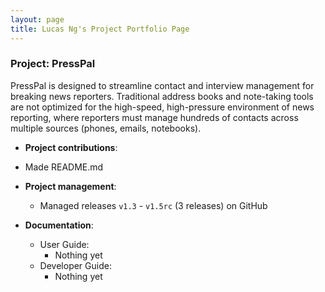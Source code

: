 ```yaml
---
layout: page
title: Lucas Ng's Project Portfolio Page
---
```


### Project: PressPal

PressPal is designed to streamline contact and interview management for breaking news reporters. Traditional address books and note-taking tools are not optimized for the high-speed, high-pressure environment of news reporting, where reporters must manage hundreds of contacts across multiple sources (phones, emails, notebooks).

* **Project contributions**:
* Made README.md

* **Project management**:
  * Managed releases `v1.3` - `v1.5rc` (3 releases) on GitHub

* **Documentation**:
  * User Guide:
    * Nothing yet
  * Developer Guide:
    * Nothing yet
